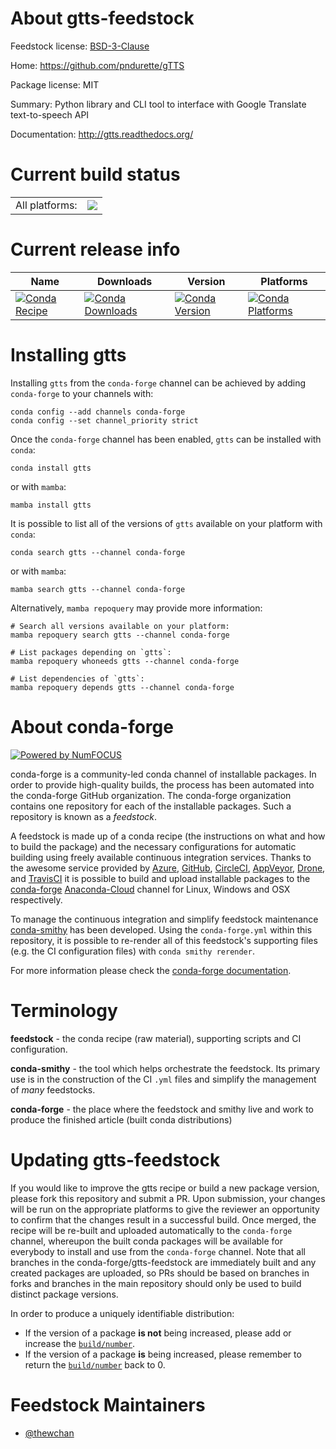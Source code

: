 About gtts-feedstock
====================

Feedstock license: [BSD-3-Clause](https://github.com/conda-forge/gtts-feedstock/blob/main/LICENSE.txt)

Home: https://github.com/pndurette/gTTS

Package license: MIT

Summary: Python library and CLI tool to interface with Google Translate text-to-speech API

Documentation: http://gtts.readthedocs.org/

Current build status
====================


<table><tr><td>All platforms:</td>
    <td>
      <a href="https://dev.azure.com/conda-forge/feedstock-builds/_build/latest?definitionId=15052&branchName=main">
        <img src="https://dev.azure.com/conda-forge/feedstock-builds/_apis/build/status/gtts-feedstock?branchName=main">
      </a>
    </td>
  </tr>
</table>

Current release info
====================

| Name | Downloads | Version | Platforms |
| --- | --- | --- | --- |
| [![Conda Recipe](https://img.shields.io/badge/recipe-gtts-green.svg)](https://anaconda.org/conda-forge/gtts) | [![Conda Downloads](https://img.shields.io/conda/dn/conda-forge/gtts.svg)](https://anaconda.org/conda-forge/gtts) | [![Conda Version](https://img.shields.io/conda/vn/conda-forge/gtts.svg)](https://anaconda.org/conda-forge/gtts) | [![Conda Platforms](https://img.shields.io/conda/pn/conda-forge/gtts.svg)](https://anaconda.org/conda-forge/gtts) |

Installing gtts
===============

Installing `gtts` from the `conda-forge` channel can be achieved by adding `conda-forge` to your channels with:

```
conda config --add channels conda-forge
conda config --set channel_priority strict
```

Once the `conda-forge` channel has been enabled, `gtts` can be installed with `conda`:

```
conda install gtts
```

or with `mamba`:

```
mamba install gtts
```

It is possible to list all of the versions of `gtts` available on your platform with `conda`:

```
conda search gtts --channel conda-forge
```

or with `mamba`:

```
mamba search gtts --channel conda-forge
```

Alternatively, `mamba repoquery` may provide more information:

```
# Search all versions available on your platform:
mamba repoquery search gtts --channel conda-forge

# List packages depending on `gtts`:
mamba repoquery whoneeds gtts --channel conda-forge

# List dependencies of `gtts`:
mamba repoquery depends gtts --channel conda-forge
```


About conda-forge
=================

[![Powered by
NumFOCUS](https://img.shields.io/badge/powered%20by-NumFOCUS-orange.svg?style=flat&colorA=E1523D&colorB=007D8A)](https://numfocus.org)

conda-forge is a community-led conda channel of installable packages.
In order to provide high-quality builds, the process has been automated into the
conda-forge GitHub organization. The conda-forge organization contains one repository
for each of the installable packages. Such a repository is known as a *feedstock*.

A feedstock is made up of a conda recipe (the instructions on what and how to build
the package) and the necessary configurations for automatic building using freely
available continuous integration services. Thanks to the awesome service provided by
[Azure](https://azure.microsoft.com/en-us/services/devops/), [GitHub](https://github.com/),
[CircleCI](https://circleci.com/), [AppVeyor](https://www.appveyor.com/),
[Drone](https://cloud.drone.io/welcome), and [TravisCI](https://travis-ci.com/)
it is possible to build and upload installable packages to the
[conda-forge](https://anaconda.org/conda-forge) [Anaconda-Cloud](https://anaconda.org/)
channel for Linux, Windows and OSX respectively.

To manage the continuous integration and simplify feedstock maintenance
[conda-smithy](https://github.com/conda-forge/conda-smithy) has been developed.
Using the ``conda-forge.yml`` within this repository, it is possible to re-render all of
this feedstock's supporting files (e.g. the CI configuration files) with ``conda smithy rerender``.

For more information please check the [conda-forge documentation](https://conda-forge.org/docs/).

Terminology
===========

**feedstock** - the conda recipe (raw material), supporting scripts and CI configuration.

**conda-smithy** - the tool which helps orchestrate the feedstock.
                   Its primary use is in the construction of the CI ``.yml`` files
                   and simplify the management of *many* feedstocks.

**conda-forge** - the place where the feedstock and smithy live and work to
                  produce the finished article (built conda distributions)


Updating gtts-feedstock
=======================

If you would like to improve the gtts recipe or build a new
package version, please fork this repository and submit a PR. Upon submission,
your changes will be run on the appropriate platforms to give the reviewer an
opportunity to confirm that the changes result in a successful build. Once
merged, the recipe will be re-built and uploaded automatically to the
`conda-forge` channel, whereupon the built conda packages will be available for
everybody to install and use from the `conda-forge` channel.
Note that all branches in the conda-forge/gtts-feedstock are
immediately built and any created packages are uploaded, so PRs should be based
on branches in forks and branches in the main repository should only be used to
build distinct package versions.

In order to produce a uniquely identifiable distribution:
 * If the version of a package **is not** being increased, please add or increase
   the [``build/number``](https://docs.conda.io/projects/conda-build/en/latest/resources/define-metadata.html#build-number-and-string).
 * If the version of a package **is** being increased, please remember to return
   the [``build/number``](https://docs.conda.io/projects/conda-build/en/latest/resources/define-metadata.html#build-number-and-string)
   back to 0.

Feedstock Maintainers
=====================

* [@thewchan](https://github.com/thewchan/)

